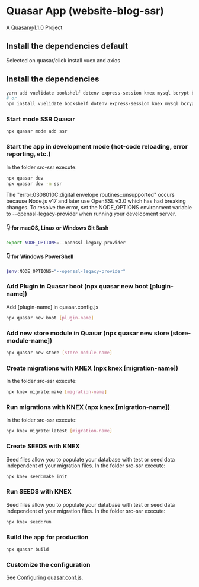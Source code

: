 # Quasar App (website-blog-ssr)

A Quasar@1.1.0 Project

## Install the dependencies default
Selected on quasar/click install vuex and axios


## Install the dependencies
```bash
yarn add vuelidate bookshelf dotenv express-session knex mysql bcrypt body-parser
# or
npm install vuelidate bookshelf dotenv express-session knex mysql bcrypt body-parser
```

### Start mode SSR Quasar
```bash
npx quasar mode add ssr
```

### Start the app in development mode (hot-code reloading, error reporting, etc.)
In the folder src-ssr execute:
```bash
npx quasar dev
npx quasar dev -m ssr
```

The "error:0308010C:digital envelope routines::unsupported" occurs because Node.js v17 and later use OpenSSL v3.0 which has had breaking changes. To resolve the error, set the NODE_OPTIONS environment variable to --openssl-legacy-provider when running your development server.

#### 👇️ for macOS, Linux or Windows Git Bash
```bash
export NODE_OPTIONS=--openssl-legacy-provider
```

#### 👇️ for Windows PowerShell
```bash
$env:NODE_OPTIONS="--openssl-legacy-provider"
```

### Add Plugin in Quasar boot (npx quasar new boot [plugin-name])
Add [plugin-name] in quasar.config.js
```bash
npx quasar new boot [plugin-name]
```

### Add new store module in Quasar (npx quasar new store [store-module-name])
```bash
npx quasar new store [store-module-name]
```

### Create migrations with KNEX (npx knex <command> [migration-name])
In the folder src-ssr execute:
```bash
npx knex migrate:make [migration-name]
```

### Run migrations with KNEX (npx knex <command> [migration-name])
In the folder src-ssr execute:
```bash
npx knex migrate:latest [migration-name]
```

### Create SEEDS with KNEX
Seed files allow you to populate your database with test or seed data independent of your migration files.
In the folder src-ssr execute:
```bash
npx knex seed:make init
```

### Run SEEDS with KNEX
Seed files allow you to populate your database with test or seed data independent of your migration files.
In the folder src-ssr execute:
```bash
npx knex seed:run
```

### Build the app for production
```bash
npx quasar build
```

### Customize the configuration
See [Configuring quasar.conf.js](https://v1.quasar.dev/quasar-cli/quasar-conf-js).
